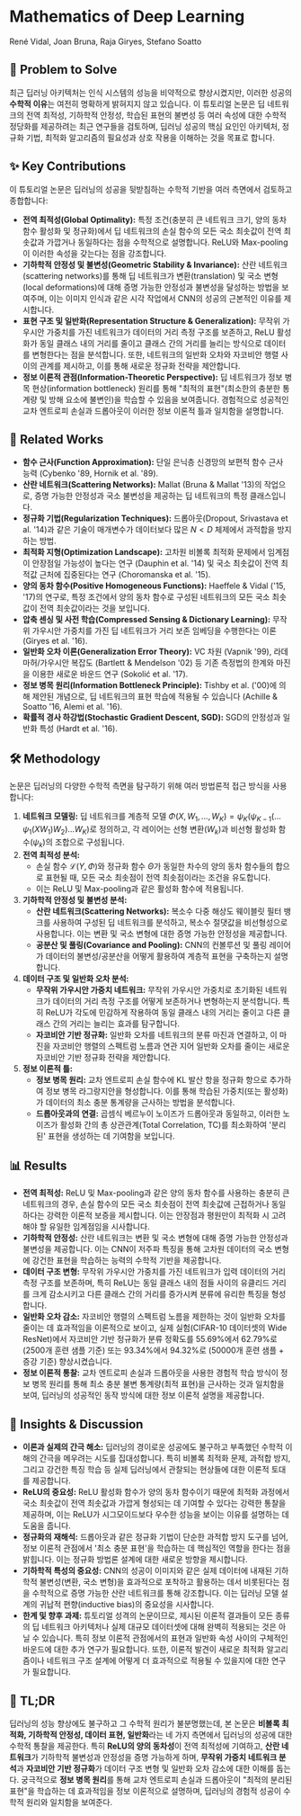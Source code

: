 # Mathematics of Deep Learning
René Vidal, Joan Bruna, Raja Giryes, Stefano Soatto

## 🧩 Problem to Solve
최근 딥러닝 아키텍처는 인식 시스템의 성능을 비약적으로 향상시켰지만, 이러한 성공의 **수학적 이유**는 여전히 명확하게 밝혀지지 않고 있습니다. 이 튜토리얼 논문은 딥 네트워크의 전역 최적성, 기하학적 안정성, 학습된 표현의 불변성 등 여러 속성에 대한 수학적 정당화를 제공하려는 최근 연구들을 검토하며, 딥러닝 성공의 핵심 요인인 아키텍처, 정규화 기법, 최적화 알고리즘의 필요성과 상호 작용을 이해하는 것을 목표로 합니다.

## ✨ Key Contributions
이 튜토리얼 논문은 딥러닝의 성공을 뒷받침하는 수학적 기반을 여러 측면에서 검토하고 종합합니다:
*   **전역 최적성(Global Optimality):** 특정 조건(충분히 큰 네트워크 크기, 양의 동차 함수 활성화 및 정규화)에서 딥 네트워크의 손실 함수의 모든 국소 최솟값이 전역 최솟값과 가깝거나 동일하다는 점을 수학적으로 설명합니다. ReLU와 Max-pooling이 이러한 속성을 갖는다는 점을 강조합니다.
*   **기하학적 안정성 및 불변성(Geometric Stability & Invariance):** 산란 네트워크(scattering networks)를 통해 딥 네트워크가 변환(translation) 및 국소 변형(local deformations)에 대해 증명 가능한 안정성과 불변성을 달성하는 방법을 보여주며, 이는 이미지 인식과 같은 시각 작업에서 CNN의 성공의 근본적인 이유를 제시합니다.
*   **표현 구조 및 일반화(Representation Structure & Generalization):** 무작위 가우시안 가중치를 가진 네트워크가 데이터의 거리 측정 구조를 보존하고, ReLU 활성화가 동일 클래스 내의 거리를 줄이고 클래스 간의 거리를 늘리는 방식으로 데이터를 변형한다는 점을 분석합니다. 또한, 네트워크의 일반화 오차와 자코비안 행렬 사이의 관계를 제시하고, 이를 통해 새로운 정규화 전략을 제안합니다.
*   **정보 이론적 관점(Information-Theoretic Perspective):** 딥 네트워크가 정보 병목 현상(information bottleneck) 원리를 통해 "최적의 표현"(최소한의 충분한 통계량 및 방해 요소에 불변인)을 학습할 수 있음을 보여줍니다. 경험적으로 성공적인 교차 엔트로피 손실과 드롭아웃이 이러한 정보 이론적 틀과 일치함을 설명합니다.

## 📎 Related Works
*   **함수 근사(Function Approximation):** 단일 은닉층 신경망의 보편적 함수 근사 능력 (Cybenko '89, Hornik et al. '89).
*   **산란 네트워크(Scattering Networks):** Mallat (Bruna & Mallat '13)의 작업으로, 증명 가능한 안정성과 국소 불변성을 제공하는 딥 네트워크의 특정 클래스입니다.
*   **정규화 기법(Regularization Techniques):** 드롭아웃(Dropout, Srivastava et al. '14)과 같은 기술이 매개변수가 데이터보다 많은 $N < D$ 체제에서 과적합을 방지하는 방법.
*   **최적화 지형(Optimization Landscape):** 고차원 비볼록 최적화 문제에서 임계점이 안장점일 가능성이 높다는 연구 (Dauphin et al. '14) 및 국소 최솟값이 전역 최적값 근처에 집중된다는 연구 (Choromanska et al. '15).
*   **양의 동차 함수(Positive Homogeneous Functions):** Haeffele & Vidal ('15, '17)의 연구로, 특정 조건에서 양의 동차 함수로 구성된 네트워크의 모든 국소 최솟값이 전역 최솟값이라는 것을 보입니다.
*   **압축 센싱 및 사전 학습(Compressed Sensing & Dictionary Learning):** 무작위 가우시안 가중치를 가진 딥 네트워크가 거리 보존 임베딩을 수행한다는 이론 (Giryes et al. '16).
*   **일반화 오차 이론(Generalization Error Theory):** VC 차원 (Vapnik '99), 라데마허/가우시안 복잡도 (Bartlett & Mendelson '02) 등 기존 측정법의 한계와 마진을 이용한 새로운 바운드 연구 (Sokolić et al. '17).
*   **정보 병목 원리(Information Bottleneck Principle):** Tishby et al. ('00)에 의해 제안된 개념으로, 딥 네트워크의 표현 학습에 적용될 수 있습니다 (Achille & Soatto '16, Alemi et al. '16).
*   **확률적 경사 하강법(Stochastic Gradient Descent, SGD):** SGD의 안정성과 일반화 특성 (Hardt et al. '16).

## 🛠️ Methodology
논문은 딥러닝의 다양한 수학적 측면을 탐구하기 위해 여러 방법론적 접근 방식을 사용합니다:
1.  **네트워크 모델링:** 딥 네트워크를 계층적 모델 $\Phi(X, W_1, \dots, W_K) = \psi_K(\psi_{K-1}(\dots\psi_1(XW_1)W_2)\dots W_K)$로 정의하고, 각 레이어는 선형 변환($W_k$)과 비선형 활성화 함수($\psi_k$)의 조합으로 구성됩니다.
2.  **전역 최적성 분석:**
    *   손실 함수 $\mathcal{L}(Y, \Phi)$와 정규화 함수 $\Theta$가 동일한 차수의 양의 동차 함수들의 합으로 표현될 때, 모든 국소 최솟점이 전역 최솟점이라는 조건을 유도합니다.
    *   이는 ReLU 및 Max-pooling과 같은 활성화 함수에 적용됩니다.
3.  **기하학적 안정성 및 불변성 분석:**
    *   **산란 네트워크(Scattering Networks):** 복소수 다중 해상도 웨이블릿 필터 뱅크를 사용하여 구성된 딥 네트워크를 분석하고, 복소수 절댓값을 비선형성으로 사용합니다. 이는 변환 및 국소 변형에 대한 증명 가능한 안정성을 제공합니다.
    *   **공분산 및 풀링(Covariance and Pooling):** CNN의 컨볼루션 및 풀링 레이어가 데이터의 불변성/공분산을 어떻게 활용하여 계층적 표현을 구축하는지 설명합니다.
4.  **데이터 구조 및 일반화 오차 분석:**
    *   **무작위 가우시안 가중치 네트워크:** 무작위 가우시안 가중치로 초기화된 네트워크가 데이터의 거리 측정 구조를 어떻게 보존하거나 변형하는지 분석합니다. 특히 ReLU가 각도에 민감하게 작용하여 동일 클래스 내의 거리는 줄이고 다른 클래스 간의 거리는 늘리는 효과를 탐구합니다.
    *   **자코비안 기반 정규화:** 일반화 오차를 네트워크의 분류 마진과 연결하고, 이 마진을 자코비안 행렬의 스펙트럼 노름과 연관 지어 일반화 오차를 줄이는 새로운 자코비안 기반 정규화 전략을 제안합니다.
5.  **정보 이론적 틀:**
    *   **정보 병목 원리:** 교차 엔트로피 손실 함수에 KL 발산 항을 정규화 항으로 추가하여 정보 병목 라그랑지안을 형성합니다. 이를 통해 학습된 가중치(또는 활성화)가 데이터의 최소 충분 통계량을 근사하는 방법을 분석합니다.
    *   **드롭아웃과의 연결:** 곱셈식 베르누이 노이즈가 드롭아웃과 동일하고, 이러한 노이즈가 활성화 간의 총 상관관계(Total Correlation, TC)를 최소화하여 '분리된' 표현을 생성하는 데 기여함을 보입니다.

## 📊 Results
*   **전역 최적성:** ReLU 및 Max-pooling과 같은 양의 동차 함수를 사용하는 충분히 큰 네트워크의 경우, 손실 함수의 모든 국소 최솟점이 전역 최솟값에 근접하거나 동일하다는 강력한 이론적 보증을 제시합니다. 이는 안장점과 평원만이 최적화 시 고려해야 할 유일한 임계점임을 시사합니다.
*   **기하학적 안정성:** 산란 네트워크는 변환 및 국소 변형에 대해 증명 가능한 안정성과 불변성을 제공합니다. 이는 CNN이 저주파 특징을 통해 고차원 데이터의 국소 변형에 강건한 표현을 학습하는 능력의 수학적 기반을 제공합니다.
*   **데이터 구조 변형:** 무작위 가우시안 가중치를 가진 네트워크가 입력 데이터의 거리 측정 구조를 보존하며, 특히 ReLU는 동일 클래스 내의 점들 사이의 유클리드 거리를 크게 감소시키고 다른 클래스 간의 거리를 증가시켜 분류에 유리한 특징을 형성합니다.
*   **일반화 오차 감소:** 자코비안 행렬의 스펙트럼 노름을 제한하는 것이 일반화 오차를 줄이는 데 효과적임을 이론적으로 보이고, 실제 실험(CIFAR-10 데이터셋의 Wide ResNet)에서 자코비안 기반 정규화가 분류 정확도를 55.69%에서 62.79%로 (2500개 훈련 샘플 기준) 또는 93.34%에서 94.32%로 (50000개 훈련 샘플 + 증강 기준) 향상시켰습니다.
*   **정보 이론적 통찰:** 교차 엔트로피 손실과 드롭아웃을 사용한 경험적 학습 방식이 정보 병목 원리를 통해 최소 충분 불변 통계량(최적 표현)을 근사하는 것과 일치함을 보여, 딥러닝의 성공적인 동작 방식에 대한 정보 이론적 설명을 제공합니다.

## 🧠 Insights & Discussion
*   **이론과 실제의 간극 해소:** 딥러닝의 경이로운 성공에도 불구하고 부족했던 수학적 이해의 간극을 메우려는 시도를 집대성합니다. 특히 비볼록 최적화 문제, 과적합 방지, 그리고 강건한 특징 학습 등 실제 딥러닝에서 관찰되는 현상들에 대한 이론적 토대를 제공합니다.
*   **ReLU의 중요성:** ReLU 활성화 함수가 양의 동차 함수이기 때문에 최적화 과정에서 국소 최솟값이 전역 최솟값과 가깝게 형성되는 데 기여할 수 있다는 강력한 통찰을 제공하며, 이는 ReLU가 시그모이드보다 우수한 성능을 보이는 이유를 설명하는 데 도움을 줍니다.
*   **정규화의 재해석:** 드롭아웃과 같은 정규화 기법이 단순한 과적합 방지 도구를 넘어, 정보 이론적 관점에서 '최소 충분 표현'을 학습하는 데 핵심적인 역할을 한다는 점을 밝힙니다. 이는 정규화 방법론 설계에 대한 새로운 방향을 제시합니다.
*   **기하학적 특성의 중요성:** CNN의 성공이 이미지와 같은 실제 데이터에 내재된 기하학적 불변성(변환, 국소 변형)을 효과적으로 포착하고 활용하는 데서 비롯된다는 점을 수학적으로 증명 가능한 산란 네트워크를 통해 강조합니다. 이는 딥러닝 모델 설계의 귀납적 편향(inductive bias)의 중요성을 시사합니다.
*   **한계 및 향후 과제:** 튜토리얼 성격의 논문이므로, 제시된 이론적 결과들이 모든 종류의 딥 네트워크 아키텍처나 실제 대규모 데이터셋에 대해 완벽히 적용되는 것은 아닐 수 있습니다. 특히 정보 이론적 관점에서의 표현과 일반화 속성 사이의 구체적인 바운드에 대한 추가 연구가 필요합니다. 또한, 이론적 발견이 새로운 최적화 알고리즘이나 네트워크 구조 설계에 어떻게 더 효과적으로 적용될 수 있을지에 대한 연구가 필요합니다.

## 📌 TL;DR
딥러닝의 성능 향상에도 불구하고 그 수학적 원리가 불분명했는데, 본 논문은 **비볼록 최적화, 기하학적 안정성, 데이터 표현, 일반화**라는 네 가지 측면에서 딥러닝의 성공에 대한 수학적 통찰을 제공한다. 특히 **ReLU의 양의 동차성**이 전역 최적성에 기여하고, **산란 네트워크**가 기하학적 불변성과 안정성을 증명 가능하게 하며, **무작위 가중치 네트워크 분석**과 **자코비안 기반 정규화**가 데이터 구조 변형 및 일반화 오차 감소에 대한 이해를 돕는다. 궁극적으로 **정보 병목 원리**를 통해 교차 엔트로피 손실과 드롭아웃이 "최적의 분리된 표현"을 학습하는 데 효과적임을 정보 이론적으로 설명하며, 딥러닝의 경험적 성공이 수학적 원리와 일치함을 보여준다.